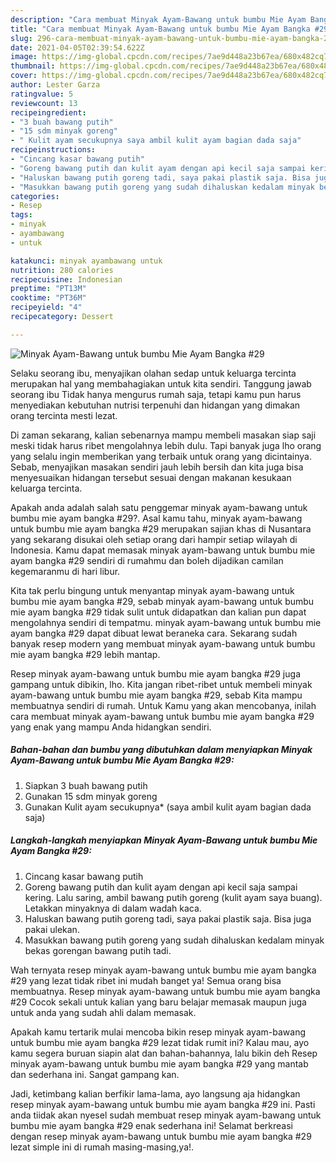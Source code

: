 ```yaml
---
description: "Cara membuat Minyak Ayam-Bawang untuk bumbu Mie Ayam Bangka #29 Sederhana dan Mudah Dibuat"
title: "Cara membuat Minyak Ayam-Bawang untuk bumbu Mie Ayam Bangka #29 Sederhana dan Mudah Dibuat"
slug: 296-cara-membuat-minyak-ayam-bawang-untuk-bumbu-mie-ayam-bangka-29-sederhana-dan-mudah-dibuat
date: 2021-04-05T02:39:54.622Z
image: https://img-global.cpcdn.com/recipes/7ae9d448a23b67ea/680x482cq70/minyak-ayam-bawang-untuk-bumbu-mie-ayam-bangka-29-foto-resep-utama.jpg
thumbnail: https://img-global.cpcdn.com/recipes/7ae9d448a23b67ea/680x482cq70/minyak-ayam-bawang-untuk-bumbu-mie-ayam-bangka-29-foto-resep-utama.jpg
cover: https://img-global.cpcdn.com/recipes/7ae9d448a23b67ea/680x482cq70/minyak-ayam-bawang-untuk-bumbu-mie-ayam-bangka-29-foto-resep-utama.jpg
author: Lester Garza
ratingvalue: 5
reviewcount: 13
recipeingredient:
- "3 buah bawang putih"
- "15 sdm minyak goreng"
- " Kulit ayam secukupnya saya ambil kulit ayam bagian dada saja"
recipeinstructions:
- "Cincang kasar bawang putih"
- "Goreng bawang putih dan kulit ayam dengan api kecil saja sampai kering. Lalu saring, ambil bawang putih goreng (kulit ayam saya buang). Letakkan minyaknya di dalam wadah kaca."
- "Haluskan bawang putih goreng tadi, saya pakai plastik saja. Bisa juga pakai ulekan."
- "Masukkan bawang putih goreng yang sudah dihaluskan kedalam minyak bekas gorengan bawang putih tadi."
categories:
- Resep
tags:
- minyak
- ayambawang
- untuk

katakunci: minyak ayambawang untuk 
nutrition: 280 calories
recipecuisine: Indonesian
preptime: "PT13M"
cooktime: "PT36M"
recipeyield: "4"
recipecategory: Dessert

---
```



![Minyak Ayam-Bawang untuk bumbu Mie Ayam Bangka #29](https://img-global.cpcdn.com/recipes/7ae9d448a23b67ea/680x482cq70/minyak-ayam-bawang-untuk-bumbu-mie-ayam-bangka-29-foto-resep-utama.jpg)

Selaku seorang ibu, menyajikan olahan sedap untuk keluarga tercinta merupakan hal yang membahagiakan untuk kita sendiri. Tanggung jawab seorang ibu Tidak hanya mengurus rumah saja, tetapi kamu pun harus menyediakan kebutuhan nutrisi terpenuhi dan hidangan yang dimakan orang tercinta mesti lezat.

Di zaman  sekarang, kalian sebenarnya mampu membeli masakan siap saji meski tidak harus ribet mengolahnya lebih dulu. Tapi banyak juga lho orang yang selalu ingin memberikan yang terbaik untuk orang yang dicintainya. Sebab, menyajikan masakan sendiri jauh lebih bersih dan kita juga bisa menyesuaikan hidangan tersebut sesuai dengan makanan kesukaan keluarga tercinta. 



Apakah anda adalah salah satu penggemar minyak ayam-bawang untuk bumbu mie ayam bangka #29?. Asal kamu tahu, minyak ayam-bawang untuk bumbu mie ayam bangka #29 merupakan sajian khas di Nusantara yang sekarang disukai oleh setiap orang dari hampir setiap wilayah di Indonesia. Kamu dapat memasak minyak ayam-bawang untuk bumbu mie ayam bangka #29 sendiri di rumahmu dan boleh dijadikan camilan kegemaranmu di hari libur.

Kita tak perlu bingung untuk menyantap minyak ayam-bawang untuk bumbu mie ayam bangka #29, sebab minyak ayam-bawang untuk bumbu mie ayam bangka #29 tidak sulit untuk didapatkan dan kalian pun dapat mengolahnya sendiri di tempatmu. minyak ayam-bawang untuk bumbu mie ayam bangka #29 dapat dibuat lewat beraneka cara. Sekarang sudah banyak resep modern yang membuat minyak ayam-bawang untuk bumbu mie ayam bangka #29 lebih mantap.

Resep minyak ayam-bawang untuk bumbu mie ayam bangka #29 juga gampang untuk dibikin, lho. Kita jangan ribet-ribet untuk membeli minyak ayam-bawang untuk bumbu mie ayam bangka #29, sebab Kita mampu membuatnya sendiri di rumah. Untuk Kamu yang akan mencobanya, inilah cara membuat minyak ayam-bawang untuk bumbu mie ayam bangka #29 yang enak yang mampu Anda hidangkan sendiri.

<!--inarticleads1-->

##### Bahan-bahan dan bumbu yang dibutuhkan dalam menyiapkan Minyak Ayam-Bawang untuk bumbu Mie Ayam Bangka #29:

1. Siapkan 3 buah bawang putih
1. Gunakan 15 sdm minyak goreng
1. Gunakan  Kulit ayam secukupnya* (saya ambil kulit ayam bagian dada saja)




<!--inarticleads2-->

##### Langkah-langkah menyiapkan Minyak Ayam-Bawang untuk bumbu Mie Ayam Bangka #29:

1. Cincang kasar bawang putih
1. Goreng bawang putih dan kulit ayam dengan api kecil saja sampai kering. Lalu saring, ambil bawang putih goreng (kulit ayam saya buang). Letakkan minyaknya di dalam wadah kaca.
1. Haluskan bawang putih goreng tadi, saya pakai plastik saja. Bisa juga pakai ulekan.
1. Masukkan bawang putih goreng yang sudah dihaluskan kedalam minyak bekas gorengan bawang putih tadi.




Wah ternyata resep minyak ayam-bawang untuk bumbu mie ayam bangka #29 yang lezat tidak ribet ini mudah banget ya! Semua orang bisa membuatnya. Resep minyak ayam-bawang untuk bumbu mie ayam bangka #29 Cocok sekali untuk kalian yang baru belajar memasak maupun juga untuk anda yang sudah ahli dalam memasak.

Apakah kamu tertarik mulai mencoba bikin resep minyak ayam-bawang untuk bumbu mie ayam bangka #29 lezat tidak rumit ini? Kalau mau, ayo kamu segera buruan siapin alat dan bahan-bahannya, lalu bikin deh Resep minyak ayam-bawang untuk bumbu mie ayam bangka #29 yang mantab dan sederhana ini. Sangat gampang kan. 

Jadi, ketimbang kalian berfikir lama-lama, ayo langsung aja hidangkan resep minyak ayam-bawang untuk bumbu mie ayam bangka #29 ini. Pasti anda tiidak akan nyesel sudah membuat resep minyak ayam-bawang untuk bumbu mie ayam bangka #29 enak sederhana ini! Selamat berkreasi dengan resep minyak ayam-bawang untuk bumbu mie ayam bangka #29 lezat simple ini di rumah masing-masing,ya!.

